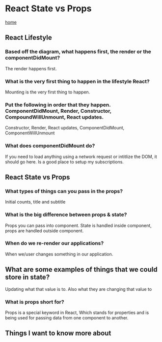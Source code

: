 # React State vs Props

[home](/README.md)

## React Lifestyle

### Based off the diagram, what happens first, the render or the componentDidMount?
The render happens first.

### What is the very first thing to happen in the lifestyle React?
Mounting is the very first thing to happen.

### Put the following in order that they happen. ComponentDidMount, Render, Constructor, CompoundWillUnmount, React updates.
Constructor, Render, React updates, ComponentDidMount, ComponentWillUnmount

### What does componentDidMount do?
If you need to load anything using a network request or intitlize the DOM, it should go here. Is a good place to setup my subscriptions.


## React State vs Props

### What types of things can you pass in the props?
Initial counts, title and subtitle

### What is the big difference between props & state?
Props you can pass into component. State is handled inside component, props are handled outside component.

### When do we re-render our applications?
When we/user changes something in our application.

## What are some examples of things that we could store in state?
Updating what that value is to. Also what they are changing that value to

### What is props short for?
Props is a special keyword in React, Which stands for properties and is being used for passing data from one component to another.


## Things I want to know more about

